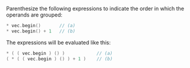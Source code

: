 Parenthesize the following expressions to indicate the order in which the operands are grouped:
```cpp
* vec.begin()       // (a)
* vec.begin() + 1   // (b)
```
The expressions will be evaluated like this:
```cpp
* ( ( vec.begin ) () )            // (a)
( * ( ( vec.begin ) () ) + 1 )    // (b)
```
